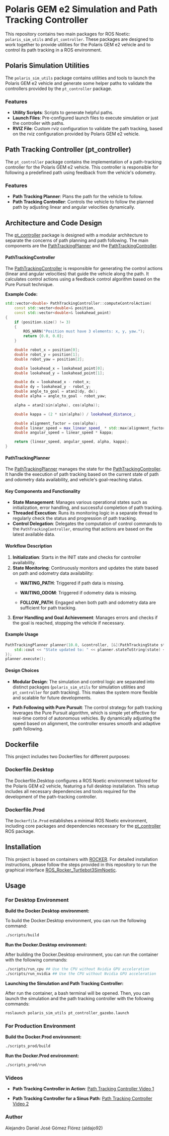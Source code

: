 # Polaris GEM e2 Simulation and Path Tracking Controller

This repository contains two main packages for ROS Noetic: `polaris_sim_utils` and `pt_controller`. These packages are designed to work together to provide utilities for the Polaris GEM e2 vehicle and to control its path tracking in a ROS environment.

## Polaris Simulation Utilities

The `polaris_sim_utils` package contains utilities and tools to launch the Polaris GEM e2 vehicle and generate some helper paths to validate the controllers provided by the `pt_controller` package.

### Features

- **Utility Scripts**: Scripts to generate helpful paths.
- **Launch Files**: Pre-configured launch files to execute simulation or just the controller with paths.
- **RVIZ File**: Custom rviz configuration to validate the path tracking, based on the rviz configuration provided by Polaris GEM e2 vehicle.

## Path Tracking Controller (pt_controller)

The `pt_controller` package contains the implementation of a path-tracking controller for the Polaris GEM e2 vehicle. This controller is responsible for following a predefined path using feedback from the vehicle's odometry.

### Features

- **Path Tracking Planner**: Plans the path for the vehicle to follow.
- **Path Tracking Controller**: Controls the vehicle to follow the planned path by adjusting linear and angular velocities dynamically.

## Architecture and Code Design

The [pt_controller](./catkin_ws/src/pt_controller) package is designed with a modular architecture to separate the concerns of path planning and path following. The main components are the [PathTrackingPlanner](./catkin_ws/src/pt_controller/src/PathTrackingPlanner.cpp) and the [PathTrackingController](./catkin_ws/src/pt_controller/src/PathTrackingController.cpp).

#### PathTrackingController

The [PathTrackingController](./catkin_ws/src/pt_controller/src/PathTrackingController.cpp) is responsible for generating the control actions (linear and angular velocities) that guide the vehicle along the path. It calculates control actions using a feedback control algorithm based on the Pure Pursuit technique.

**Example Code:**

```cpp
std::vector<double> PathTrackingController::computeControlAction(
    const std::vector<double>& position,
    const std::vector<double>& lookahead_point)
{
    if (position.size() != 3)
    {
        ROS_WARN("Position must have 3 elements: x, y, yaw.");
        return {0.0, 0.0};
    }

    double robot_x = position[0];
    double robot_y = position[1];
    double robot_yaw = position[2];

    double lookahead_x = lookahead_point[0];
    double lookahead_y = lookahead_point[1];

    double dx = lookahead_x - robot_x;
    double dy = lookahead_y - robot_y;
    double angle_to_goal = atan2(dy, dx);
    double alpha = angle_to_goal - robot_yaw;

    alpha = atan2(sin(alpha), cos(alpha));

    double kappa = (2 * sin(alpha)) / lookahead_distance_;

    double alignment_factor = cos(alpha);
    double linear_speed = max_linear_speed_ * std::max(alignment_factor, 0.0);
    double angular_speed = linear_speed * kappa;

    return {linear_speed, angular_speed, alpha, kappa};
}
```

#### PathTrackingPlanner

The [PathTrackingPlanner](./catkin_ws/src/pt_controller/src/PathTrackingPlanner.cpp) manages the state for the [PathTrackingController](./catkin_ws/src/pt_controller/src/PathTrackingController.cpp). It handle the execution of path tracking based on the current state of path and odometry data availability, and vehicle's goal-reaching status.

#### Key Components and Functionality

- **State Management**: Manages various operational states such as initialization, error handling, and successful completion of path tracking.
- **Threaded Execution**: Runs its monitoring logic in a separate thread to regularly check the status and progression of path tracking.
- **Control Delegation**: Delegates the computation of control commands to the `PathTrackingController`, ensuring that actions are based on the latest available data.

#### Workflow Description

1. **Initialization**: Starts in the INIT state and checks for controller availability.
2. **State Monitoring**: Continuously monitors and updates the state based on path and odometry data availability:
   - **WAITING_PATH**: Triggered if path data is missing.
   - **WAITING_ODOM**: Triggered if odometry data is missing.
   
   - **FOLLOW_PATH**: Engaged when both path and odometry data are sufficient for path tracking.
3. **Error Handling and Goal Achievement**: Manages errors and checks if the goal is reached, stopping the vehicle if necessary.

#### Example Usage

```cpp
PathTrackingPlanner planner(10.0, &controller, [&](PathTrackingState state){
    std::cout << "State updated to: " << planner.stateToString(state) << std::endl;
});
planner.execute();
```

#### Design Choices

- **Modular Design**: The simulation and control logic are separated into distinct packages (`polaris_sim_utils` for simulation utilities and `pt_controller` for path tracking). This makes the system more flexible and scalable for future developments.
  
- **Path Following with Pure Pursuit**: The control strategy for path tracking leverages the Pure Pursuit algorithm, which is simple yet effective for real-time control of autonomous vehicles. By dynamically adjusting the speed based on alignment, the controller ensures smooth and adaptive path following.

## Dockerfile

This project includes two Dockerfiles for different purposes:

### Dockerfile.Desktop

The Dockerfile.Desktop configures a ROS Noetic environment tailored for the Polaris GEM e2 vehicle, featuring a full desktop installation. This setup includes all necessary dependencies and tools required for the development of the path-tracking controller.

### Dockerfile.Prod

The `Dockerfile.Prod` establishes a minimal ROS Noetic environment, including core packages and dependencies necessary for the [pt_controller](./catkin_ws/src/pt_controller/) ROS package.

## Installation

This project is based on containers with [ROCKER](https://github.com/osrf/rocker). For detailed installation instructions, please follow the steps provided in this repository to run the graphical interface [ROS_Rocker_Turtlebot3SimNoetic](https://github.com/aldajo92/ROS_Rocker_Turtlebot3SimNoetic).

## Usage

### For Desktop Environment

**Build the Docker.Desktop environment:**

To build the Docker.Desktop environment, you can run the following command:

```bash
./scripts/build
```

**Run the Docker.Desktop environment:**

After building the Docker.Desktop environment, you can run the container with the following commands:

```bash
./scripts/run_cpu ## Use the CPU without Nvidia GPU acceleration
./scripts/run_nvidia ## Use the CPU without Nvidia GPU acceleration
```

**Launching the Simulation and Path Tracking Controller:**

After run the container, a bash terminal will be opened. Then, you can launch the simulation and the path tracking controller with the following commands:
```bash
roslaunch polaris_sim_utils pt_controller_gazebo.launch
```

### For Production Environment

**Build the Docker.Prod environment:**
```bash
./scripts_prod/build
```

**Run the Docker.Prod environment:**
```bash
./scripts_prod/run
```

### Videos

- **Path Tracking Controller in Action**: [Path Tracking Controller Video 1](https://www.youtube.com/watch?v=4YP2Vtt6SmI)

- **Path Tracking Controller for a Sinus Path**: [Path Tracking Controller Video 2](https://www.youtube.com/watch?v=r4IYHgJRjiA)

### Author
Alejandro Daniel José Gómez Flórez (aldajo92)
